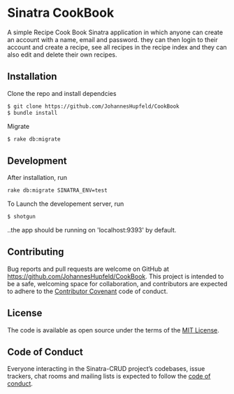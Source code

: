 # Sinatra CookBook

A simple Recipe Cook Book Sinatra application in which anyone can create an account with a name, email and password. they can then login to their account and create a recipe, see all recipes in the recipe index and they can also edit and delete their own recipes. 

## Installation

Clone the repo and install dependcies

```bash
$ git clone https://github.com/JohannesHupfeld/CookBook
$ bundle install
```
Migrate

```bash
$ rake db:migrate
```
## Development

After installation, run

```bash
rake db:migrate SINATRA_ENV=test
```
To Launch the developement server, run

```bash
$ shotgun 
```

..the app should be running on 'localhost:9393' by default.

## Contributing

Bug reports and pull requests are welcome on GitHub at https://github.com/JohannesHupfeld/CookBook. This project is intended to be a safe, welcoming space for collaboration, and contributors are expected to adhere to the [Contributor Covenant](http://contributor-covenant.org) code of conduct.

## License

The code is available as open source under the terms of the [MIT License](https://opensource.org/licenses/MIT).

## Code of Conduct

Everyone interacting in the Sinatra-CRUD project’s codebases, issue trackers, chat rooms and mailing lists is expected to follow the [code of conduct](https://github.com/JohannesHupfeld/CookBook/blob/master/CODE_OF_CONDUCT.md).